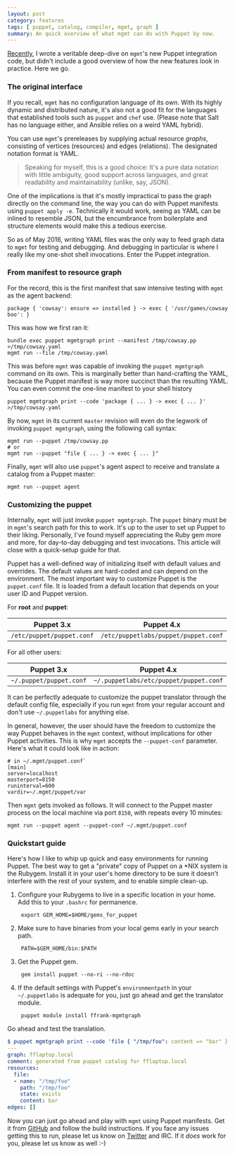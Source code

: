 ```yaml
---
layout: post
category: features
tags: [ puppet, catalog, compiler, mgmt, graph ]
summary: An quick overview of what mgmt can do with Puppet by now.
---
```


[Recently](/features/2016/06/12/puppet,-meet-mgmt.html), I wrote a veritable deep-dive
on `mgmt`'s new Puppet integration code, but didn't include a good overview of how
the new features look in practice. Here we go.

### The original interface

If you recall, `mgmt` has no configuration language of its own. With its highly dynamic
and distributed nature, it's also not a good fit for the languages that established tools
such as `puppet` and `chef` use. (Please note that Salt has no language either, and Ansible
relies on a weird YAML hybrid).

You can use `mgmt`'s prereleases by supplying actual resource *graphs*, consisting of
vertices (resources) and edges (relations). The designated notation format is YAML.

> Speaking for myself, this is a good choice: It's a pure data notation with little
ambiguity, good support across languages, and great readability and maintainability
(unlike, say, JSON).

One of the implications is that it's mostly impractical to pass the graph directly
on the command line, the way you can do with Puppet manifests using `puppet apply -e`.
Technically it would work, seeing as YAML can be inlined to resemble JSON, but the
encumbrance from boilerplate and structure elements would make this a tedious exercise.

So as of May 2016, writing YAML files was the only way to feed graph data to `mgmt` for
testing and debugging. And debugging in particular is where I really like my one-shot
shell invocations. Enter the Puppet integration.

### From manifest to resource graph

For the record, this is the first manifest that saw intensive testing with `mgmt` as
the agent backend:

```puppet
package { 'cowsay': ensure => installed } -> exec { '/usr/games/cowsay boo': }
```

This was how we first ran it:

```
bundle exec puppet mgmtgraph print --manifest /tmp/cowsay.pp >/tmp/cowsay.yaml
mgmt run --file /tmp/cowsay.yaml
```

This was before `mgmt` was capable of invoking the `puppet mgmtgraph` command on its own.
This is marginally better than hand-crafting the YAML, because the Puppet manifest
is way more succinct than the resulting YAML. You can even commit the one-line manifest
to your shell history

```
puppet mgmtgraph print --code 'package { ... } -> exec { ... }' >/tmp/cowsay.yaml
```

By now, `mgmt` in its current `master` revision will even do the legwork of invoking
`puppet mgmtgraph`, using the following call syntax:

```
mgmt run --puppet /tmp/cowsay.pp
# or
mgmt run --puppet "file { ... } -> exec { ... }"
```

Finally, `mgmt` will also use `puppet`'s agent aspect to receive and translate a catalog
from a Puppet master:

```
mgmt run --puppet agent
```

### Customizing the puppet

Internally, `mgmt` will just invoke `puppet mgmtgraph`. The `puppet` binary must be
in `mgmt`'s search path for this to work.
It's up to the user to set up Puppet to their liking. Personally, I've
found myself appreciating the Ruby gem more and more, for day-to-day debugging and test
invocations. This article will close with a quick-setup guide for that.

Puppet has a well-defined way of initializing itself with default values and overrides.
The default values are hard-coded and can depend on the environment.
The most important way to customize Puppet is the `puppet.conf` file. It is loaded from
a default location that depends on your user ID and Puppet version.

For **root** and **puppet**:

| Puppet 3.x                | Puppet 4.x                           |
|---------------------------|--------------------------------------|
| `/etc/puppet/puppet.conf` | `/etc/puppetlabs/puppet/puppet.conf` |

For all other users:

| Puppet 3.x                | Puppet 4.x                             |
|---------------------------|----------------------------------------|
| `~/.puppet/puppet.conf`   | `~/.puppetlabs/etc/puppet/puppet.conf` |

It can be perfectly adequate to customize the puppet translator through the default config
file, especially if you run `mgmt` from your regular account and don't use `~/.puppetlabs`
for anything else.

In general, however, the user should have the freedom to customize the way Puppet behaves
in the `mgmt` context, without implications for other Puppet activities. This is why
`mgmt` accepts the `--puppet-conf` parameter. Here's what it could look like in action:

```
# in ~/.mgmt/puppet.conf`
[main]
server=localhost
masterport=8150
runinterval=600
vardir=~/.mgmt/puppet/var
```

Then `mgmt` gets invoked as follows. It will connect to the Puppet master process on the
local machine via port `8150`, with repeats every 10 minutes:

```
mgmt run --puppet agent --puppet-conf ~/.mgmt/puppet.conf
```

### Quickstart guide

Here's how I like to whip up quick and easy environments for running Puppet. The best way
to get a "private" copy of Puppet on a *NIX system is the Rubygem. Install it in your user's
home directory to be sure it doesn't interfere with the rest of your system, and to enable
simple clean-up.

1. Configure your Rubygems to live in a specific location in your home. Add this to your
`.bashrc` for permanence.

        export GEM_HOME=$HOME/gems_for_puppet

2. Make sure to have binaries from your local gems early in your search path.

        PATH=$GEM_HOME/bin:$PATH

3. Get the Puppet gem.

        gem install puppet --no-ri --no-rdoc

4. If the default settings with Puppet's `environmentpath` in your `~/.puppetlabs` is adequate
for you, just go ahead and get the translator module.

        puppet module install ffrank-mgmtgraph

Go ahead and test the translation.

```yaml
$ puppet mgmtgraph print --code 'file { "/tmp/foo": content => "bar" }'
---
graph: fflaptop.local
comment: generated from puppet catalog for fflaptop.local
resources:
  file:
  - name: "/tmp/foo"
    path: "/tmp/foo"
    state: exists
    content: bar
edges: []
```

Now you can just go ahead and play with `mgmt` using Puppet manifests. Get it from
[GitHub](https://github.com/purpleidea/mgmt) and follow the build instructions.
If you face any issues getting this to
run, please let us know on [Twitter](https://twitter.com/mgmtconfig) and IRC.
If it *does* work for you, please let us know as well :-)
